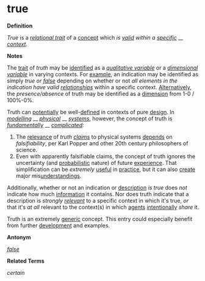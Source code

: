 # true

**Definition**

_True_ is a [_relational trait_](https://github.com/gcassel/Modular-Organization-Terminology/blob/master/terms/relational-trait.md) of a [concept](https://github.com/gcassel/Modular-Organization-Terminology/blob/master/terms/concept.md) which _is_ [_valid_](https://github.com/gcassel/Modular-Organization-Terminology/blob/master/terms/valid.md) _within a_ [_specific_](https://github.com/gcassel/Modular-Organization-Terminology/blob/master/terms/specific.md) __ [_context_](https://github.com/gcassel/Modular-Organization-Terminology/blob/master/terms/context.md).

**Notes**

The [trait](https://github.com/gcassel/Modular-Organization-Terminology/blob/master/terms/trait.md) of _truth_ may be [identified](https://github.com/gcassel/Modular-Organization-Terminology/blob/master/terms/identify.md) as a [_qualitative variable_](https://github.com/gcassel/Modular-Organization-Terminology/blob/master/terms/qualitative-variable.md) or a [_dimensional variable_](https://github.com/gcassel/Modular-Organization-Terminology/blob/master/terms/dimensional-variable.md) in varying contexts. For [example](https://github.com/gcassel/Modular-Organization-Terminology/blob/master/terms/example.md), an indication may be identified as simply _true or_ [_false_](https://github.com/gcassel/Modular-Organization-Terminology/blob/master/terms/false.md) depending on whether or not _all elements in the indication have valid_ [_relationships_](https://github.com/gcassel/Modular-Organization-Terminology/blob/master/terms/relate.md) within a specific context. [Alternatively](https://github.com/gcassel/Modular-Organization-Terminology/blob/master/terms/option.md), the _presence/absence_ of truth may be identified as a [dimension](https://github.com/gcassel/Modular-Organization-Terminology/blob/master/terms/dimension.md) from 1-0 / 100%-0%.

Truth can [potentially](https://github.com/gcassel/Modular-Organization-Terminology/blob/master/terms/potential.md) be well-[defined](https://github.com/gcassel/Modular-Organization-Terminology/blob/master/terms/define.md) in contexts of pure [design](https://github.com/gcassel/Modular-Organization-Terminology/blob/master/terms/design.md). In [_modelling_](https://github.com/gcassel/Modular-Organization-Terminology/blob/master/terms/model.md) __ [_physical_](https://github.com/gcassel/Modular-Organization-Terminology/blob/master/terms/physical.md) __ [_systems_](https://github.com/gcassel/Modular-Organization-Terminology/blob/master/terms/system.md), however, the concept of truth is [_fundamentally_](https://github.com/gcassel/Modular-Organization-Terminology/blob/master/terms/base.md) __ [_complicated_](https://github.com/gcassel/Modular-Organization-Terminology/blob/master/terms/complicate.md)_:_

1. The [relevance](https://github.com/gcassel/Modular-Organization-Terminology/blob/master/terms/relevance.md) of _truth_ [_claims_](https://github.com/gcassel/Modular-Organization-Terminology/blob/master/terms/claim.md) to physical systems [depends](https://github.com/gcassel/Modular-Organization-Terminology/blob/master/terms/requirement.md) on _falsifiability_, per Karl Popper and other 20th century philosophers of science.
2. Even with apparently falsifiable claims, the concept of truth ignores the uncertainty (and [probabilistic](https://github.com/gcassel/Modular-Organization-Terminology/blob/master/terms/probability.md) nature) of future [experience](https://github.com/gcassel/Modular-Organization-Terminology/blob/master/terms/experience.md). That simplification can be _extremely_ [useful](https://github.com/gcassel/Modular-Organization-Terminology/blob/master/terms/use.md) in [practice](https://github.com/gcassel/Modular-Organization-Terminology/blob/master/terms/practice.md), but it can also [create](https://github.com/gcassel/Modular-Organization-Terminology/blob/master/terms/create.md) major mis[understandings](https://github.com/gcassel/Modular-Organization-Terminology/blob/master/terms/understand.md).

Additionally, whether or not an indication or [description](https://github.com/gcassel/Modular-Organization-Terminology/blob/master/terms/describe.md) _is true_ does _not_ indicate how much [information](https://github.com/gcassel/Modular-Organization-Terminology/blob/master/terms/information.md) it contains. Nor does truth indicate that a description is _strongly_ [_relevant_](https://github.com/gcassel/Modular-Organization-Terminology/blob/master/terms/relevance.md) to a specific context in which it's true, _or_ that it's _at all_ relevant to the context(s) in which [agents](https://github.com/gcassel/Modular-Organization-Terminology/blob/master/terms/agent.md) [intentionally](https://github.com/gcassel/Modular-Organization-Terminology/blob/master/terms/intend.md) _share_ it.

Truth is an extremely [generic](https://github.com/gcassel/Modular-Organization-Terminology/blob/master/terms/generic.md) concept. This entry could especially benefit from further [development](https://github.com/gcassel/Modular-Organization-Terminology/blob/master/terms/develop.md) and examples.

**Antonym**

[_false_](https://github.com/gcassel/Modular-Organization-Terminology/blob/master/terms/false.md)

**Related Terms**

_certain_
